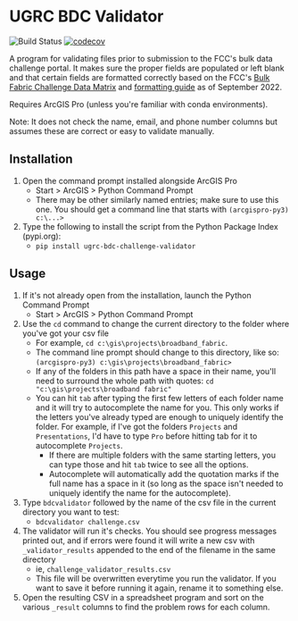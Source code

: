 # UGRC BDC Validator

![Build Status](https://github.com/agrc/bdc-challenge-validator/workflows/Build%20and%20Test/badge.svg)
[![codecov](https://codecov.io/gh/agrc/bdc-challenge-validator/branch/main/graph/badge.svg)](https://codecov.io/gh/agrc/bdc-challenge-validator)

A program for validating files prior to submission to the FCC's bulk data challenge portal. It makes sure the proper fields are populated or left blank and that certain fields are formatted correctly based on the FCC's [Bulk Fabric Challenge Data Matrix](https://help.bdc.fcc.gov/hc/en-us/articles/8103937932443-Bulk-Fabric-Challenge-Data-Matrix) and [formatting guide](https://help.bdc.fcc.gov/hc/en-us/articles/8103890293275-How-to-Format-a-Bulk-Fabric-Challenge) as of September 2022.

Requires ArcGIS Pro (unless you're familiar with conda environments).

Note: It does not check the name, email, and phone number columns but assumes these are correct or easy to validate manually.

## Installation

1. Open the command prompt installed alongside ArcGIS Pro
   - Start > ArcGIS > Python Command Prompt
   - There may be other similarly named entries; make sure to use this one. You should get a command line that starts with `(arcgispro-py3) c:\...>`
1. Type the following to install the script from the Python Package Index (pypi.org):
   - `pip install ugrc-bdc-challenge-validator`

## Usage

1. If it's not already open from the installation, launch the Python Command Prompt
   - Start > ArcGIS > Python Command Prompt
1. Use the `cd` command to change the current directory to the folder where you've got your csv file
   - For example, `cd c:\gis\projects\broadband_fabric`.
   - The command line prompt should change to this directory, like so: `(arcgispro-py3) c:\gis\projects\broadband_fabric>`
   - If any of the folders in this path have a space in their name, you'll need to surround the whole path with quotes: `cd "c:\gis\projects\broadband fabric"`
   - You can hit `tab` after typing the first few letters of each folder name and it will try to autocomplete the name for you. This only works if the letters you've already typed are enough to uniquely identify the folder. For example, if I've got the folders `Projects` and `Presentations`, I'd have to type `Pro` before hitting tab for it to autocomplete `Projects`.
      - If there are multiple folders with the same starting letters, you can type those and hit `tab` twice to see all the options.
      - Autocomplete will automatically add the quotation marks if the full name has a space in it (so long as the space isn't needed to uniquely identify the name for the autocomplete).
1. Type `bdcvalidator` followed by the name of the csv file in the current directory you want to test:
   - `bdcvalidator challenge.csv`
1. The validator will run it's checks. You should see progress messages printed out, and if errors were found it will write a new csv with `_validator_results` appended to the end of the filename in the same directory
   - ie, `challenge_validator_results.csv`
   - This file will be overwritten everytime you run the validator. If you want to save it before running it again, rename it to something else.
1. Open the resulting CSV in a spreadsheet program and sort on the various `_result` columns to find the problem rows for each column.
